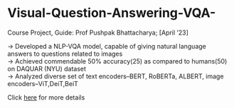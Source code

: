 # Visual-Question-Answering-VQA-
Course Project, Guide: Prof Pushpak Bhattacharya; [April ’23] <br />

-> Developed a NLP-VQA model, capable of giving natural language answers to questions related to images <br />
-> Achieved commendable 50% accuracy(25) as compared to humans(50) on DAQUAR (NYU) dataset <br />
-> Analyzed diverse set of text encoders–BERT, RoBERTa, ALBERT, image encoders–ViT,DeiT,BeiT <br />

Click [here](./presentation_vqa.pdf) for more details
